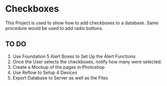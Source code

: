 # Checkboxes

This Project is used to show how to add checkboxes to a database.
Same procedure would be used to add radio buttons.

## TO DO
1. Use Foundation 5 Alert Boxes to Set Up the Alert Functions
2. Once the User selects the checkboxes, notify how many were selected. 
3. Create a Mockup of the pages in Photoshop 
4. Use Reflow to Setup 4 Devices
5. Export Database to Server as well as the Files
